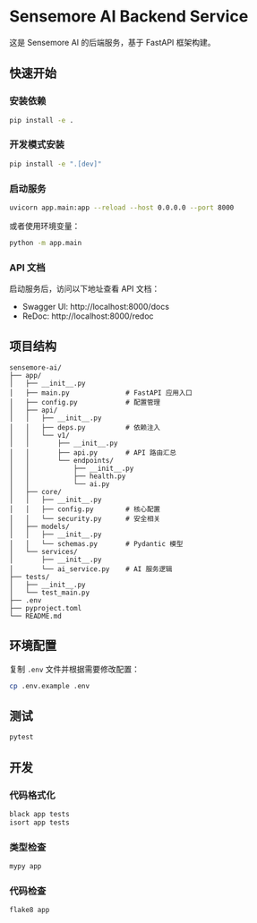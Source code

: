 # Sensemore AI Backend Service

这是 Sensemore AI 的后端服务，基于 FastAPI 框架构建。

## 快速开始

### 安装依赖

```bash
pip install -e .
```

### 开发模式安装

```bash
pip install -e ".[dev]"
```

### 启动服务

```bash
uvicorn app.main:app --reload --host 0.0.0.0 --port 8000
```

或者使用环境变量：

```bash
python -m app.main
```

### API 文档

启动服务后，访问以下地址查看 API 文档：

- Swagger UI: http://localhost:8000/docs
- ReDoc: http://localhost:8000/redoc

## 项目结构

```
sensemore-ai/
├── app/
│   ├── __init__.py
│   ├── main.py              # FastAPI 应用入口
│   ├── config.py            # 配置管理
│   ├── api/
│   │   ├── __init__.py
│   │   ├── deps.py          # 依赖注入
│   │   └── v1/
│   │       ├── __init__.py
│   │       ├── api.py       # API 路由汇总
│   │       └── endpoints/
│   │           ├── __init__.py
│   │           ├── health.py
│   │           └── ai.py
│   ├── core/
│   │   ├── __init__.py
│   │   ├── config.py        # 核心配置
│   │   └── security.py      # 安全相关
│   ├── models/
│   │   ├── __init__.py
│   │   └── schemas.py       # Pydantic 模型
│   └── services/
│       ├── __init__.py
│       └── ai_service.py    # AI 服务逻辑
├── tests/
│   ├── __init__.py
│   └── test_main.py
├── .env
├── pyproject.toml
└── README.md
```

## 环境配置

复制 `.env` 文件并根据需要修改配置：

```bash
cp .env.example .env
```

## 测试

```bash
pytest
```

## 开发

### 代码格式化

```bash
black app tests
isort app tests
```

### 类型检查

```bash
mypy app
```

### 代码检查

```bash
flake8 app
```